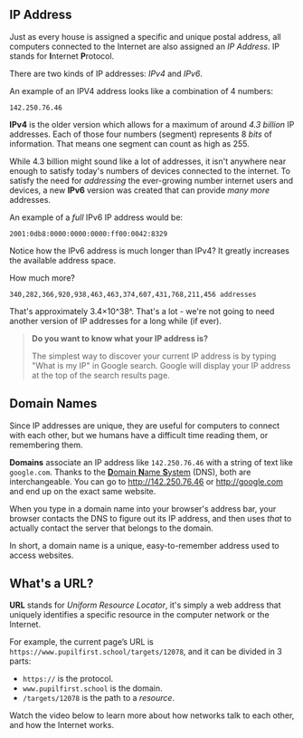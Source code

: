 <!---
Suggestion: Can we add this vieo < https://www.youtube.com/watch?v=fyOSkkQK14w > OR this < https://www.youtube.com/watch?v=DuSURHrZG6I > to the lesson
--->

## IP Address

Just as every house is assigned a specific and unique postal address, all computers connected to the Internet are also assigned an _IP Address_. IP stands for **I**nternet **P**rotocol.

There are two kinds of IP addresses: _IPv4_ and _IPv6_.

An example of an IPV4 address looks like a combination of 4 numbers: 

```
142.250.76.46
```

**IPv4** is the older version which allows for a maximum of around *4.3 billion* IP addresses. Each of those four numbers (segment) represents 8 _bits_ of information. That means one segment can count as high as 255.

While 4.3 billion might sound like a lot of addresses, it isn't anywhere near enough to satisfy today's numbers of devices connected to the internet. To satisfy the need for _addressing_ the ever-growing number internet users and devices, a new **IPv6** version was created that can provide _many more_ addresses.

An example of a _full_ IPv6 IP address would be:

```
2001:0db8:0000:0000:0000:ff00:0042:8329
```

Notice how the IPv6 address is much longer than IPv4? It greatly increases the available address space.

How much more? 

```
340,282,366,920,938,463,463,374,607,431,768,211,456 addresses
```

That's approximately 3.4×10^38^. That's a lot - we're not going to need another version of IP addresses for a long while (if ever).

> **Do you want to know what your IP address is?**
>
> The simplest way to discover your current IP address is by typing "What is my IP" in Google search. Google will display your IP address at the top of the search results page.

## Domain Names

Since IP addresses are unique, they are useful for computers to connect with each other, but we humans have a difficult time reading them, or remembering them.

**Domains** associate an IP address like ```142.250.76.46``` with a string of text like `google.com`. Thanks to the [**D**omain **N**ame **S**ystem](https://www.cloudflare.com/learning/dns/what-is-dns/) (DNS), both are interchangeable. You can go to http://142.250.76.46 or http://google.com and end up on the exact same website.

When you type in a domain name into your browser's address bar, your browser contacts the DNS to figure out its IP address, and then uses _that_ to actually contact the server that belongs to the domain.

In short, a domain name is a unique, easy-to-remember address used to access websites.

## What's a URL?

**URL** stands for _Uniform Resource Locator_, it's simply a web address that uniquely identifies a specific resource in the computer network or the Internet.

For example, the current page’s URL is `https://www.pupilfirst.school/targets/12078`, and it can be divided in 3 parts:

- ```https://``` is the protocol.
- ```www.pupilfirst.school``` is the domain.
- ```/targets/12078``` is the path to a _resource_.

Watch the video below to learn more about how networks talk to each other, and how the Internet works.